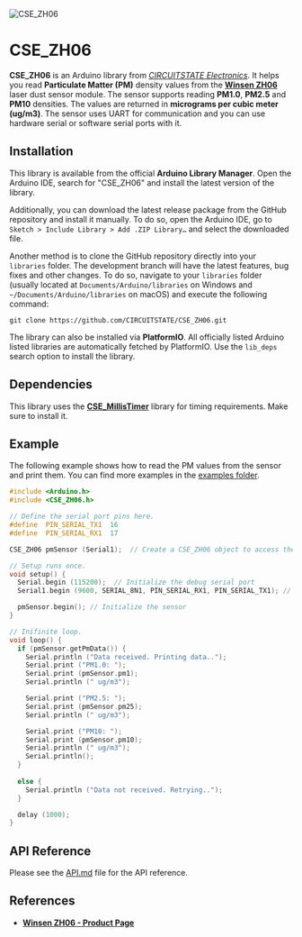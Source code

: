 
![CSE_ZH06](https://socialify.git.ci/CIRCUITSTATE/CSE_ZH06/image?description=1&font=KoHo&forks=1&issues=1&logo=https%3A%2F%2Fwww.circuitstate.com%2Fwp-content%2Fuploads%2F2024%2F05%2FCIRCUITSTATE-R-Emblem-20052024-2.svg&name=1&pattern=Circuit%20Board&pulls=1&stargazers=1&theme=Auto)

# CSE_ZH06

**CSE_ZH06** is an Arduino library from [*CIRCUITSTATE Electronics*](https://www.circuitstate.com/). It helps you read **Particulate Matter (PM)** density values from the [**Winsen ZH06**](https://www.winsen-sensor.com/sensors/dust-sensor/245.html) laser dust sensor module. The sensor supports reading **PM1.0**, **PM2.5** and **PM10** densities. The values are returned in **micrograms per cubic meter (ug/m3)**. The sensor uses UART for communication and you can use hardware serial or software serial ports with it.

## Installation

This library is available from the official **Arduino Library Manager**. Open the Arduino IDE, search for "CSE_ZH06" and install the latest version of the library.

Additionally, you can download the latest release package from the GitHub repository and install it manually. To do so, open the Arduino IDE, go to `Sketch > Include Library > Add .ZIP Library…` and select the downloaded file.

Another method is to clone the GitHub repository directly into your `libraries` folder. The development branch will have the latest features, bug fixes and other changes. To do so, navigate to your `libraries` folder (usually located at `Documents/Arduino/libraries` on Windows and `~/Documents/Arduino/libraries` on macOS) and execute the following command:

```
git clone https://github.com/CIRCUITSTATE/CSE_ZH06.git
```

The library can also be installed via **PlatformIO**. All officially listed Arduino listed libraries are automatically fetched by PlatformIO. Use the `lib_deps` search option to install the library.

## Dependencies

This library uses the [**CSE_MillisTimer**](https://github.com/CIRCUITSTATE/CSE_MillisTimer) library for timing requirements. Make sure to install it.

## Example

The following example shows how to read the PM values from the sensor and print them. You can find more examples in the [examples folder](/examples/).

```cpp
#include <Arduino.h>
#include <CSE_ZH06.h>

// Define the serial port pins here.
#define  PIN_SERIAL_TX1  16
#define  PIN_SERIAL_RX1  17

CSE_ZH06 pmSensor (Serial1);  // Create a CSE_ZH06 object to access the sensor

// Setup runs once.
void setup() {
  Serial.begin (115200);  // Initialize the debug serial port
  Serial1.begin (9600, SERIAL_8N1, PIN_SERIAL_RX1, PIN_SERIAL_TX1); // Initialize the sensor serial port

  pmSensor.begin(); // Initialize the sensor
}

// Inifinite loop.
void loop() {
  if (pmSensor.getPmData()) {
    Serial.println ("Data received. Printing data..");
    Serial.print ("PM1.0: ");
    Serial.print (pmSensor.pm1);
    Serial.println (" ug/m3");

    Serial.print ("PM2.5: ");
    Serial.print (pmSensor.pm25);
    Serial.println (" ug/m3");

    Serial.print ("PM10: ");
    Serial.print (pmSensor.pm10);
    Serial.println (" ug/m3");
    Serial.println();
  }
  
  else {
    Serial.println ("Data not received. Retrying..");
  }

  delay (1000);
}
```

## API Reference

Please see the [API.md](/docs/API.md) file for the API reference.

## References

- [**Winsen ZH06 - Product Page**](https://www.winsen-sensor.com/sensors/dust-sensor/245.html)

